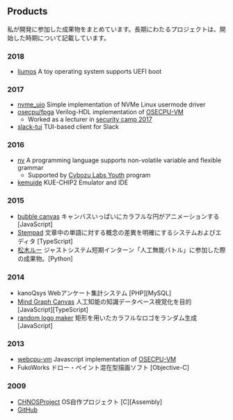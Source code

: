 ## Products
私が開発に参加した成果物をまとめています。長期にわたるプロジェクトは、開始した時期について記載しています。

### 2018
- [liumos](https://github.com/hikalium/liumos) A toy operating system supports UEFI boot

### 2017
- [nvme_uio](https://github.com/hikalium/nvme_uio) Simple implementation of NVMe Linux usermode driver
- [osecpu/fpga](https://github.com/osecpu/fpga) Verilog-HDL implementation of [OSECPU-VM](http://osecpu.osask.jp/wiki/)
  - Worked as a lecturer in [security camp 2017](https://www.ipa.go.jp/english/about/outline/human/01.html#section4)
- [slack-tui](https://github.com/hikalium/slack-tui) TUI-based client for Slack

### 2016
- [nv](https://github.com/hikalium/nv) A programming language supports non-volatile variable and flexible grammar
  - Supported by [Cybozu Labs Youth](http://labs.cybozu.co.jp/youth.html) program 
- [kemuide](http://kemuide.openwaseda.net/) KUE-CHIP2 Emulator and IDE

### 2015
- [bubble canvas](http://hikalium.github.io/bubbleCanvas/) キャンバスいっぱいにカラフルな円がアニメーションする [JavaScript]
- [Stempad](http://stempad.jp) 文章中の単語に対する概念の差異を明確にするシステムおよびエディタ [TypeScript]
- [松木ルー](https://twitter.com/js_tsubot01) ジャストシステム短期インターン「人工無能バトル」に参加した際の成果物。[Python]

### 2014
- kanoQsys Webアンケート集計システム [PHP][MySQL]
- [Mind Graph Canvas](http://hikalium.github.io/mgcanvas/www/index.html) 人工知能の知識データベース視覚化を目的 [JavaScript][TypeScript]
- [random logo maker](https://hikalium.github.io/randlogo/index.html) 矩形を用いたカラフルなロゴをランダム生成 [JavaScript]

### 2013
- [webcpu-vm](https://github.com/hikalium/webcpu-vm) Javascript implementation of [OSECPU-VM](http://osecpu.osask.jp/wiki/)
- FukoWorks ドロー・ペイント混在型描画ソフト [Objective-C]

### 2009
- [CHNOSProject](https://osdn.jp/projects/chnosproject/) OS自作プロジェクト [C][Assembly]
 - [GitHub](https://github.com/chnos)

